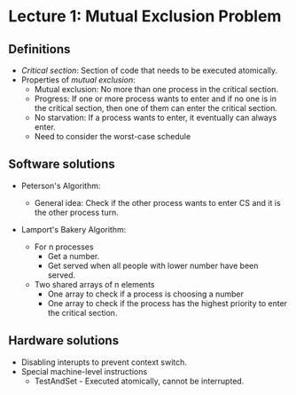 # Lecture 1: Mutual Exclusion Problem

## Definitions

- *Critical section*: Section of code that needs to be executed atomically.
- Properties of *mutual exclusion*:
  - Mutual exclusion: No more than one process in the critical section.
  - Progress: If one or more process wants to enter and if no one is in the critical section, then one of them can enter the critical section.
  - No starvation: If a process wants to enter, it eventually can always enter.
  - Need to consider the worst-case schedule

## Software solutions

- Peterson's Algorithm:
  - General idea: Check if the other process wants to enter CS and it is the other process turn.

- Lamport's Bakery Algorithm:
  - For n processes
    - Get a number.
    - Get served when all people with lower number have been served.
  - Two shared arrays of n elements
    - One array to check if a process is choosing a number
    - One array to check if the process has the highest priority to enter the critical section.

## Hardware solutions

- Disabling interupts to prevent context switch.
- Special machine-level instructions
  - TestAndSet - Executed atomically, cannot be interrupted.
